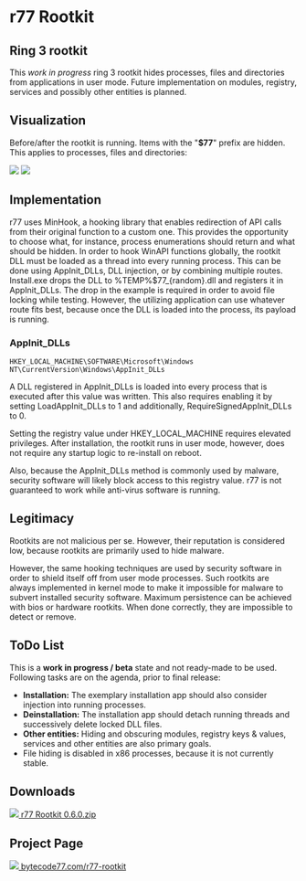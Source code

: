 # r77 Rootkit

## Ring 3 rootkit

This *work in progress* ring 3 rootkit hides processes, files and directories from applications in user mode. Future implementation on modules, registry, services and possibly other entities is planned.

## Visualization

Before/after the rootkit is running. Items with the "**$77**" prefix are hidden. This applies to processes, files and directories:

![](https://bytecode77.com/images/pages/r77-rootkit/taskmanager.gif)
![](https://bytecode77.com/images/pages/r77-rootkit/explorer.gif)

## Implementation

r77 uses MinHook, a hooking library that enables redirection of API calls from their original function to a custom one. This provides the opportunity to choose what, for instance, process enumerations should return and what should be hidden. In order to hook WinAPI functions globally, the rootkit DLL must be loaded as a thread into every running process. This can be done using AppInit_DLLs, DLL injection, or by combining multiple routes. Install.exe drops the DLL to %TEMP%\$77_{random}.dll and registers it in AppInit_DLLs. The drop in the example is required in order to avoid file locking while testing. However, the utilizing application can use whatever route fits best, because once the DLL is loaded into the process, its payload is running.

### AppInit_DLLs

```
HKEY_LOCAL_MACHINE\SOFTWARE\Microsoft\Windows NT\CurrentVersion\Windows\AppInit_DLLs
```

A DLL registered in AppInit_DLLs is loaded into every process that is executed after this value was written. This also requires enabling it by setting LoadAppInit_DLLs to 1 and additionally, RequireSignedAppInit_DLLs to 0.

Setting the registry value under HKEY_LOCAL_MACHINE requires elevated privileges. After installation, the rootkit runs in user mode, however, does not require any startup logic to re-install on reboot.

Also, because the AppInit_DLLs method is commonly used by malware, security software will likely block access to this registry value. r77 is not guaranteed to work while anti-virus software is running.

## Legitimacy

Rootkits are not malicious per se. However, their reputation is considered low, because rootkits are primarily used to hide malware.

However, the same hooking techniques are used by security software in order to shield itself off from user mode processes. Such rootkits are always implemented in kernel mode to make it impossible for malware to subvert installed security software. Maximum persistence can be achieved with bios or hardware rootkits. When done correctly, they are impossible to detect or remove.

## ToDo List

This is a **work in progress / beta** state and not ready-made to be used. Following tasks are on the agenda, prior to final release:

- **Installation:** The exemplary installation app should also consider injection into running processes.
- **Deinstallation:** The installation app should detach running threads and successively delete locked DLL files.
- **Other entities:** Hiding and obscuring modules, registry keys & values, services and other entities are also primary goals.
- File hiding is disabled in x86 processes, because it is not currently stable.

## Downloads

[![](http://bytecode77.com/public/fileicons/zip.png) r77 Rootkit 0.6.0.zip](https://bytecode77.com/downloads/r77Rootkit%200.6.0.zip)

## Project Page

[![](https://bytecode77.com/public/favicon16.png) bytecode77.com/r77-rootkit](https://bytecode77.com/r77-rootkit)
